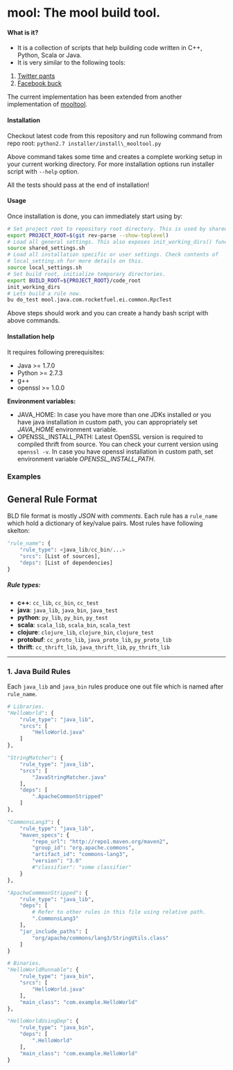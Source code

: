 mool: The mool build tool.
==========================

#### What is it?

* It is a collection of scripts that help building code written in C++, Python,
Scala or Java.
* It is very similar to the following tools:

1. [Twitter pants](http://pantsbuild.github.io/)
2. [Facebook buck](http://facebook.github.io/buck/)

The current implementation has been extended from another implementation of
[mooltool](https://github.com/anirban001/mooltool).

#### Installation
Checkout latest code from this repository and run following command from repo
root:
`python2.7 installer/install\_mooltool.py`

Above command takes some time and creates a complete working setup in your
current working directory. For more installation options run installer script
with `--help` option.

All the tests should pass at the end of installation!

#### Usage
Once installation is done, you can immediately start using by:

```bash
# Set project root to repository root directory. This is used by shared_settings.
export PROJECT_ROOT=$(git rev-parse --show-toplevel)
# Load all general settings. This also exposes init_working_dirs() function.
source shared_settings.sh
# Load all installation specific or user settings. Check contents of
# local_setting.sh for more details on this.
source local_settings.sh
# Set build root, initialize temporary directories.
export BUILD_ROOT=${PROJECT_ROOT}/code_root
init_working_dirs
# Lets build a rule now.
bu do_test mool.java.com.rocketfuel.ei.common.RpcTest
```
Above steps should work and you can create a handy bash script with above commands.

#### Installation help
It requires following prerequisites:
* Java >= 1.7.0
* Python >= 2.7.3
* g++
* openssl >= 1.0.0

**Environment variables:**
* JAVA_HOME: In case you have more than one JDKs installed or you have java installation in custom path, you can appropriately set *JAVA_HOME* environment variable.
* OPENSSL_INSTALL_PATH: Latest OpenSSL version is required to compiled thrift from source. You can check your current version using `openssl -v`. In case you have openssl installation in custom path, set environment variable *OPENSSL_INSTALL_PATH*.


### Examples
## General Rule Format
BLD file format is mostly _JSON_ with _comments_. Each rule has a `rule_name` which hold a dictionary of key/value pairs. Most rules have following skelton:
```python
"rule_name": {
    "rule_type": <java_lib/cc_bin/...>
    "srcs": [List of sources],
    "deps": [List of dependencies]
}
```
##### Rule types:
- **c++**: `cc_lib`, `cc_bin`, `cc_test`
- **java**: `java_lib`, `java_bin`, `java_test`
- **python**: `py_lib`, `py_bin`, `py_test`
- **scala**: `scala_lib`, `scala_bin`, `scala_test`
- **clojure**: `clojure_lib`, `clojure_bin`, `clojure_test`
- **protobuf**: `cc_proto_lib`, `java_proto_lib`, `py_proto_lib`
- **thrift**: `cc_thrift_lib`, `java_thrift_lib`, `py_thrift_lib` 
---
### 1. Java Build Rules
Each `java_lib` and `java_bin` rules produce one out file which is named after `rule_name`.
```python
# Libraries.
"HelloWorld": {
    "rule_type": "java_lib",
    "srcs": [
        "HelloWorld.java"
    ]
},

"StringMatcher": {
    "rule_type": "java_lib",
    "srcs": [
        "JavaStringMatcher.java"
    ],
    "deps": [
        ".ApacheCommonStripped"
    ]
},

"CommonsLang3": {
    "rule_type": "java_lib",
    "maven_specs": {
        "repo_url": "http://repo1.maven.org/maven2",
        "group_id": "org.apache.commons",
        "artifact_id": "commons-lang3",
        "version": "3.0"
        #"classifier": "some classifier"
    }
},

"ApacheCommmonStripped": {
    "rule_type": "java_lib",
    "deps": [
        # Refer to other rules in this file using relative path.
        ".CommonsLang3"
    ],
    "jar_include_paths": [
        "org/apache/commons/lang3/StringUtils.class"
    ]
}

# Binaries.
"HelloWorldRunnable": {
    "rule_type": "java_bin",
    "srcs": [
        "HelloWorld.java"
    ],
    "main_class": "com.example.HelloWorld"
},

"HelloWorldUsingDep": {
    "rule_type": "java_bin",
    "deps": [
        ".HelloWorld"
    ],
    "main_class": "com.example.HelloWorld"
}
```
